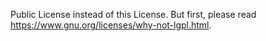 Public License instead of this License.  But first, please read
<https://www.gnu.org/licenses/why-not-lgpl.html>.
